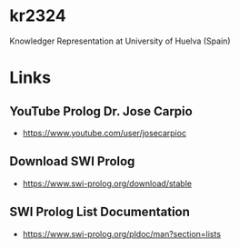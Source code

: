 # kr2324
Knowledger Representation at University of Huelva (Spain)

# Links
## YouTube Prolog Dr. Jose Carpio 
- https://www.youtube.com/user/josecarpioc

## Download SWI Prolog
- https://www.swi-prolog.org/download/stable

## SWI Prolog List Documentation
- https://www.swi-prolog.org/pldoc/man?section=lists
